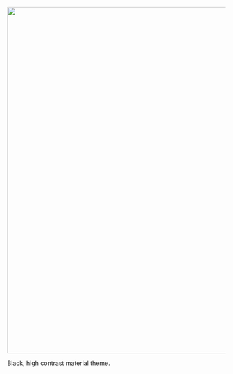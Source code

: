 <p align="center">
  <img width="800px" src="https://i.ibb.co/wLTH9KG/Code-p-MClntym0d.png">
</p>

Black, high contrast material theme.
